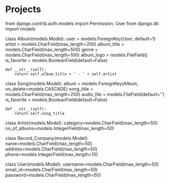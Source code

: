 # Projects
from django.contrib.auth.models import Permission, User
from django.db import models


class Album(models.Model):
    user = models.ForeignKey(User, default=1)
    artist = models.CharField(max_length=250)
    album_title = models.CharField(max_length=500)
    genre = models.CharField(max_length=100)
    album_logo = models.FileField()
    is_favorite = models.BooleanField(default=False)

    def __str__(self):
        return self.album_title + ' - ' + self.artist


class Song(models.Model):
    album = models.ForeignKey(Album, on_delete=models.CASCADE)
    song_title = models.CharField(max_length=250)
    audio_file = models.FileField(default='')
    is_favorite = models.BooleanField(default=False)

    def __str__(self):
        return self.song_title

class Artist(models.Model):
    category=models.CharField(max_length=50)
    no_of_albums=models.IntegerField(max_length=50)

class Record_Company(models.Model):
    name=models.CharField(max_length=50)
    address=models.CharField(max_length=50)
    phone=models.IntegerField(max_length=10)

class User(models.Model):
    username=models.CharField(max_length=50)
    email_id=models.CharField(max_length=50)
    password=models.CharField(max_length=50)

